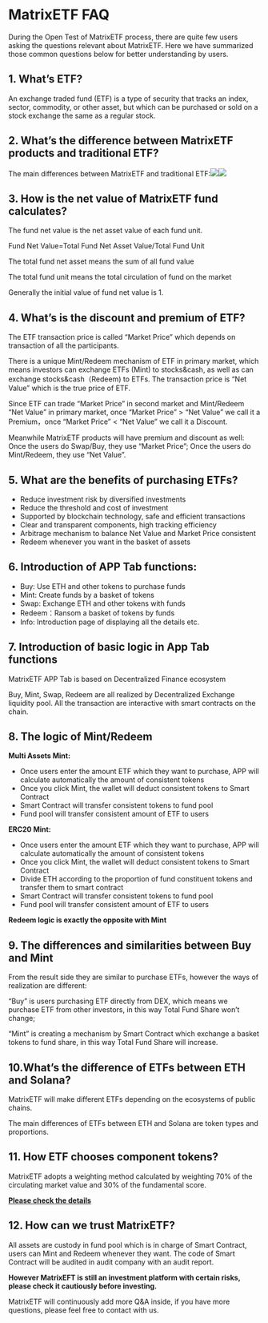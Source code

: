 # MatrixETF FAQ

During the Open Test of MatrixETF process, there are quite few users asking the questions relevant about MatrixETF. Here we have summarized those common questions below for better understanding by users.

## 1. What’s ETF? <a id="d615"></a>

An exchange traded fund \(ETF\) is a type of security that tracks an index, sector, commodity, or other asset, but which can be purchased or sold on a stock exchange the same as a regular stock.

## 2. **What’s the difference between MatrixETF products and traditional ETF?** <a id="02fc"></a>

The main differences between MatrixETF and traditional ETF:![](https://miro.medium.com/max/30/1*mtGPLvLYa1kPU5lUrQ3Wtg.png?q=20)![](https://miro.medium.com/max/646/1*mtGPLvLYa1kPU5lUrQ3Wtg.png)

## 3. How is the net value of MatrixETF fund calculates? <a id="fcbd"></a>

The fund net value is the net asset value of each fund unit.

Fund Net Value=Total Fund Net Asset Value/Total Fund Unit

The total fund net asset means the sum of all fund value

The total fund unit means the total circulation of fund on the market

Generally the initial value of fund net value is 1.

## 4. What’s is the discount and premium of ETF? <a id="f5d7"></a>

The ETF transaction price is called “Market Price” which depends on transaction of all the participants.

There is a unique Mint/Redeem mechanism of ETF in primary market, which means investors can exchange ETFs \(Mint\) to stocks&cash, as well as can exchange stocks&cash（Redeem\) to ETFs. The transaction price is “Net Value” which is the true price of ETF.

Since ETF can trade “Market Price” in second market and Mint/Redeem “Net Value” in primary market, once “Market Price” &gt; “Net Value” we call it a Premium，once “Market Price” &lt; “Net Value” we call it a Discount.

Meanwhile MatrixETF products will have premium and discount as well: Once the users do Swap/Buy, they use “Market Price”; Once the users do Mint/Redeem, they use “Net Value”.

## 5. What are the benefits of purchasing ETFs? <a id="dacb"></a>

* Reduce investment risk by diversified investments
* Reduce the threshold and cost of investment
* Supported by blockchain technology, safe and efficient transactions
* Clear and transparent components, high tracking efficiency
* Arbitrage mechanism to balance Net Value and Market Price consistent
* Redeem whenever you want in the basket of assets

## 6. Introduction of APP Tab functions: <a id="877b"></a>

* Buy: Use ETH and other tokens to purchase funds
* Mint: Create funds by a basket of tokens
* Swap: Exchange ETH and other tokens with funds
* Redeem：Ransom a basket of tokens by funds
* Info: Introduction page of displaying all the details etc.

## 7. Introduction of basic logic in App Tab functions <a id="1372"></a>

MatrixETF APP Tab is based on Decentralized Finance ecosystem

Buy, Mint, Swap, Redeem are all realized by Decentralized Exchange liquidity pool. All the transaction are interactive with smart contracts on the chain.

## 8. The logic of Mint/Redeem <a id="88dc"></a>

**Multi Assets Mint:**

* Once users enter the amount ETF which they want to purchase, APP will calculate automatically the amount of consistent tokens
* Once you click Mint, the wallet will deduct consistent tokens to Smart Contract
* Smart Contract will transfer consistent tokens to fund pool
* Fund pool will transfer consistent amount of ETF to users

**ERC20 Mint:**

* Once users enter the amount ETF which they want to purchase, APP will calculate automatically the amount of consistent tokens
* Once you click Mint, the wallet will deduct consistent tokens to Smart Contract
* Divide ETH according to the proportion of fund constituent tokens and transfer them to smart contract
* Smart Contract will transfer consistent tokens to fund pool
* Fund pool will transfer consistent amount of ETF to users

**Redeem logic is exactly the opposite with Mint**

## 9. The differences and similarities between Buy and Mint <a id="78be"></a>

From the result side they are similar to purchase ETFs, however the ways of realization are different:

“Buy” is users purchasing ETF directly from DEX, which means we purchase ETF from other investors, in this way Total Fund Share won’t change;

“Mint” is creating a mechanism by Smart Contract which exchange a basket tokens to fund share, in this way Total Fund Share will increase.

## 10.What’s the difference of ETFs between ETH and Solana? <a id="d785"></a>

MatrixETF will make different ETFs depending on the ecosystems of public chains.

The main differences of ETFs between ETH and Solana are token types and proportions.

## 11. How ETF chooses component tokens? <a id="e888"></a>

MatrixETF adopts a weighting method calculated by weighting 70% of the circulating market value and 30% of the fundamental score.

[**Please check the details**](https://docs.matrixetf.finance/products/matrix-defi-index-set-mdi)

## 12. How can we trust MatrixETF? <a id="4fc2"></a>

All assets are custody in fund pool which is in charge of Smart Contract, users can Mint and Redeem whenever they want. The code of Smart Contract will be audited in audit company with an audit report.

**However MatrixEFT is still an investment platform with certain risks, please check it cautiously before investing.**

MatrixETF will continuously add more Q&A inside, if you have more questions, please feel free to contact with us.

